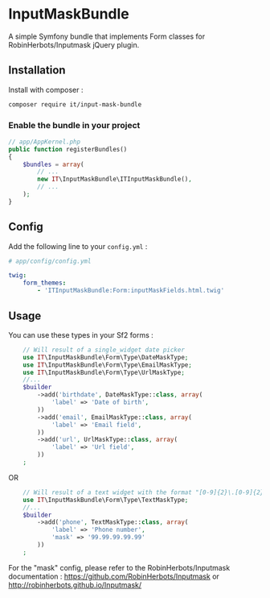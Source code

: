 # InputMaskBundle

A simple Symfony bundle that implements Form classes for RobinHerbots/Inputmask jQuery plugin.

## Installation

Install with composer :
```bash
composer require it/input-mask-bundle
```

### Enable the bundle in your project

```php
// app/AppKernel.php
public function registerBundles()
{
    $bundles = array(
        // ...
        new IT\InputMaskBundle\ITInputMaskBundle(),
        // ...
    );
}
```

## Config

Add the following line to your `config.yml` :
```yaml
# app/config/config.yml

twig:
    form_themes:
        - 'ITInputMaskBundle:Form:inputMaskFields.html.twig'
```

## Usage

You can use these types in your Sf2 forms :

```php
    // Will result of a single_widget date picker
    use IT\InputMaskBundle\Form\Type\DateMaskType;
    use IT\InputMaskBundle\Form\Type\EmailMaskType;
    use IT\InputMaskBundle\Form\Type\UrlMaskType;
    //...
    $builder
        ->add('birthdate', DateMaskType::class, array(
            'label' => 'Date of birth',
        ))
        ->add('email', EmailMaskType::class, array(
            'label' => 'Email field',
        ))
        ->add('url', UrlMaskType::class, array(
            'label' => 'Url field',
        ))
    ;
```

OR

```php
    // Will result of a text widget with the format "[0-9]{2}\.[0-9]{2}\.[0-9]{2}\.[0-9]{2}\.[0-9]{2}"
    use IT\InputMaskBundle\Form\Type\TextMaskType;
    //...
    $builder
        ->add('phone', TextMaskType::class, array(
            'label' => 'Phone number',
            'mask' => '99.99.99.99.99'
        ))
    ;
```

For the "mask" config, please refer to the RobinHerbots/Inputmask documentation :
https://github.com/RobinHerbots/Inputmask
or
http://robinherbots.github.io/Inputmask/
